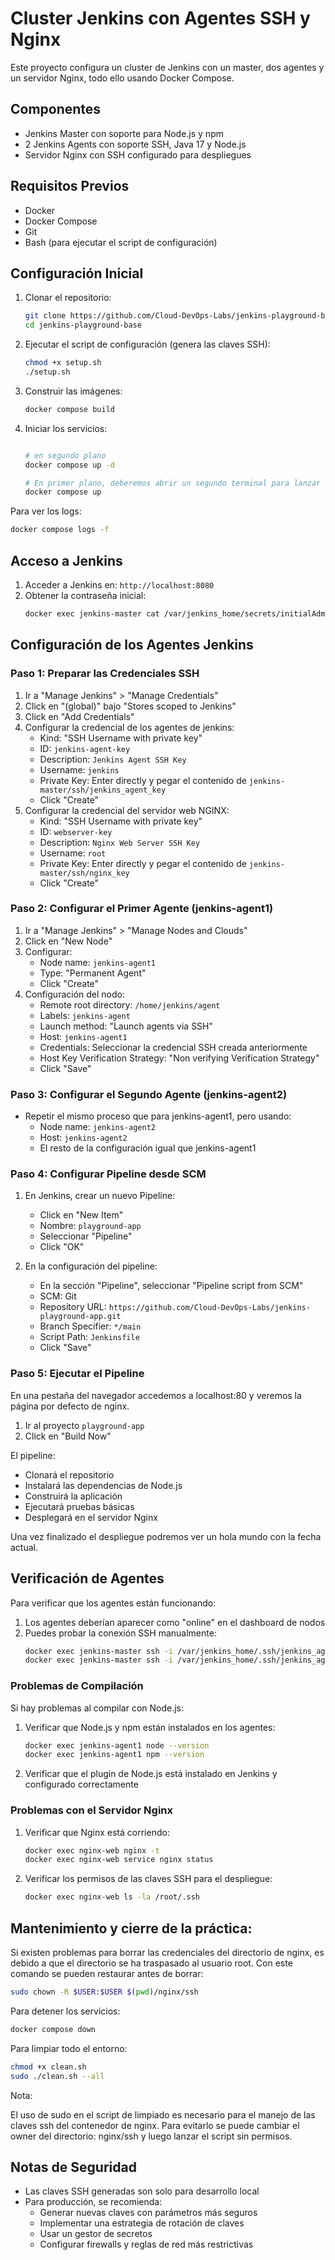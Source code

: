# Cluster Jenkins con Agentes SSH y Nginx

Este proyecto configura un cluster de Jenkins con un master, dos agentes y un servidor Nginx, todo ello usando Docker Compose.

## Componentes

- Jenkins Master con soporte para Node.js y npm
- 2 Jenkins Agents con soporte SSH, Java 17 y Node.js
- Servidor Nginx con SSH configurado para despliegues

## Requisitos Previos

- Docker
- Docker Compose
- Git
- Bash (para ejecutar el script de configuración)

## Configuración Inicial

1. Clonar el repositorio:
   ```bash
   git clone https://github.com/Cloud-DevOps-Labs/jenkins-playground-base
   cd jenkins-playground-base
   ```

2. Ejecutar el script de configuración (genera las claves SSH):
   ```bash
   chmod +x setup.sh
   ./setup.sh
   ```

3. Construir las imágenes:
   ```bash
   docker compose build
   ```

4. Iniciar los servicios:
   ```bash

   # en segundo plano
   docker compose up -d

   # En primer plano, deberemos abrir un segundo terminal para lanzar el resto de comandos
   docker compose up
   ```

Para ver los logs:
```bash
docker compose logs -f
```

## Acceso a Jenkins

1. Acceder a Jenkins en: `http://localhost:8080`
2. Obtener la contraseña inicial:
   ```bash
   docker exec jenkins-master cat /var/jenkins_home/secrets/initialAdminPassword
   ```

## Configuración de los Agentes Jenkins

### Paso 1: Preparar las Credenciales SSH
1. Ir a "Manage Jenkins" > "Manage Credentials"
2. Click en "(global)" bajo "Stores scoped to Jenkins"
3. Click en "Add Credentials"
4. Configurar la credencial de los agentes de jenkins:
   - Kind: "SSH Username with private key"
   - ID: `jenkins-agent-key`
   - Description: `Jenkins Agent SSH Key`
   - Username: `jenkins`
   - Private Key: Enter directly y pegar el contenido de `jenkins-master/ssh/jenkins_agent_key`
   - Click "Create"
5. Configurar la credencial del servidor web NGINX:
   - Kind: "SSH Username with private key"
   - ID: `webserver-key`
   - Description: `Nginx Web Server SSH Key`
   - Username: `root`
   - Private Key: Enter directly y pegar el contenido de `jenkins-master/ssh/nginx_key`
   - Click "Create"

### Paso 2: Configurar el Primer Agente (jenkins-agent1)
1. Ir a "Manage Jenkins" > "Manage Nodes and Clouds"
2. Click en "New Node"
3. Configurar:
   - Node name: `jenkins-agent1`
   - Type: "Permanent Agent"
   - Click "Create"
4. Configuración del nodo:
   - Remote root directory: `/home/jenkins/agent`
   - Labels: `jenkins-agent`
   - Launch method: "Launch agents via SSH"
   - Host: `jenkins-agent1`
   - Credentials: Seleccionar la credencial SSH creada anteriormente
   - Host Key Verification Strategy: "Non verifying Verification Strategy"
   - Click "Save"

### Paso 3: Configurar el Segundo Agente (jenkins-agent2)
- Repetir el mismo proceso que para jenkins-agent1, pero usando:
  - Node name: `jenkins-agent2`
  - Host: `jenkins-agent2`
  - El resto de la configuración igual que jenkins-agent1

### Paso 4: Configurar Pipeline desde SCM

1. En Jenkins, crear un nuevo Pipeline:
   - Click en "New Item"
   - Nombre: `playground-app`
   - Seleccionar "Pipeline"
   - Click "OK"

2. En la configuración del pipeline:
   - En la sección "Pipeline", seleccionar "Pipeline script from SCM"
   - SCM: Git
   - Repository URL: `https://github.com/Cloud-DevOps-Labs/jenkins-playground-app.git`
   - Branch Specifier: `*/main`
   - Script Path: `Jenkinsfile`
   - Click "Save"

### Paso 5: Ejecutar el Pipeline

En una pestaña del navegador accedemos a localhost:80 y veremos la página por defecto de nginx.

1. Ir al proyecto `playground-app`
2. Click en "Build Now"

El pipeline:
- Clonará el repositorio
- Instalará las dependencias de Node.js
- Construirá la aplicación
- Ejecutará pruebas básicas
- Desplegará en el servidor Nginx

Una vez finalizado el despliegue podremos ver un hola mundo con la fecha actual.


## Verificación de Agentes

Para verificar que los agentes están funcionando:
1. Los agentes deberían aparecer como "online" en el dashboard de nodos
2. Puedes probar la conexión SSH manualmente:
   ```bash
   docker exec jenkins-master ssh -i /var/jenkins_home/.ssh/jenkins_agent_key jenkins@jenkins-agent1
   docker exec jenkins-master ssh -i /var/jenkins_home/.ssh/jenkins_agent_key jenkins@jenkins-agent2
   ```

### Problemas de Compilación
Si hay problemas al compilar con Node.js:
1. Verificar que Node.js y npm están instalados en los agentes:
   ```bash
   docker exec jenkins-agent1 node --version
   docker exec jenkins-agent1 npm --version
   ```
2. Verificar que el plugin de Node.js está instalado en Jenkins y configurado correctamente

### Problemas con el Servidor Nginx
1. Verificar que Nginx está corriendo:
   ```bash
   docker exec nginx-web nginx -t
   docker exec nginx-web service nginx status
   ```
2. Verificar los permisos de las claves SSH para el despliegue:
   ```bash
   docker exec nginx-web ls -la /root/.ssh
   ```

## Mantenimiento y cierre de la práctica:

Si existen problemas para borrar las credenciales del directorio de nginx, es debido a que el directorio se ha traspasado al usuario root.
Con este comando se pueden restaurar antes de borrar:

```bash
sudo chown -R $USER:$USER $(pwd)/nginx/ssh
```

Para detener los servicios:
```bash
docker compose down
```

Para limpiar todo el entorno:
```bash
chmod +x clean.sh
sudo ./clean.sh --all
```

Nota:

El uso de sudo en el script de limpiado es necesario para el manejo de las claves ssh del contenedor de nginx.
Para evitarlo se puede cambiar el owner del directorio: nginx/ssh  y luego lanzar el script sin permisos.


## Notas de Seguridad

- Las claves SSH generadas son solo para desarrollo local
- Para producción, se recomienda:
  - Generar nuevas claves con parámetros más seguros
  - Implementar una estrategia de rotación de claves
  - Usar un gestor de secretos
  - Configurar firewalls y reglas de red más restrictivas

